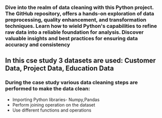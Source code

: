 ### Dive into the realm of data cleaning with this Python project. The GitHub repository, offers a hands-on exploration of data preprocessing, quality enhancement, and transformation techniques. Learn how to wield Python's capabilities to refine raw data into a reliable foundation for analysis. Discover valuable insights and best practices for ensuring data accuracy and consistency

## In this cse study 3 datasets are used: Customer Data, Project Data, Education Data

### During the case study various data cleaning steps are performed to make the data clean:
- Importing Python libraries- Numpy,Pandas
- Perform joining operation on the dataset
- Use different functions and operations
